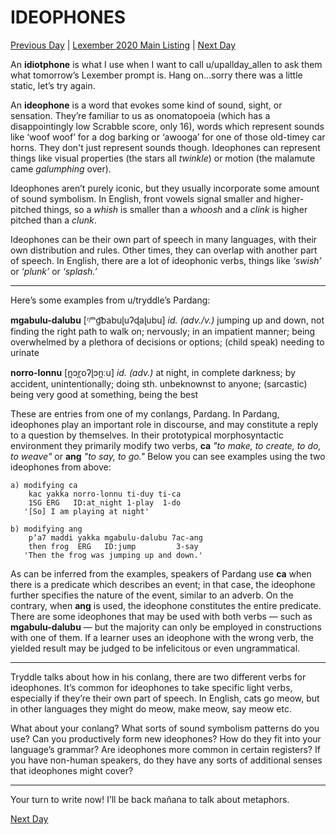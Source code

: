 # IDEOPHONES
[Previous Day](_prompts/r-conlangs/lexember/2021/prompts/w4/28.md) | [Lexember 2020 Main Listing](_prompts/r-conlangs/lexember/2021/toc_lex21.md) | [Next Day](_prompts/r-conlangs/lexember/2021/prompts/w5/30.md)

An **idiotphone** is what I use when I want to call u/upallday_allen to ask them what tomorrow’s Lexember prompt is. Hang on…sorry there was a little static, let’s try again.

An **ideophone** is a word that evokes some kind of sound, sight, or sensation. They’re familiar to us as onomatopoeia (which has a disappointingly low Scrabble score, only 16), words which represent sounds like ‘woof woof’ for a dog barking or ‘awooga’ for one of those old-timey car horns. They don't just represent sounds though. Ideophones can represent things like visual properties (the stars all _twinkle_) or motion (the malamute came _galumphing_ over).

Ideophones aren’t purely iconic, but they usually incorporate some amount of sound symbolism. In English, front vowels signal smaller and higher-pitched things, so a _whish_ is smaller than a _whoosh_ and a _clink_ is higher pitched than a _clunk_.

Ideophones can be their own part of speech in many languages, with their own distribution and rules. Other times, they can overlap with another part of speech. In English, there are a lot of ideophonic verbs, things like _‘swish’_ or _‘plunk’_ or _‘splash.’_

-----

Here’s some examples from u/tryddle’s Pardang:

**mgabulu-dalubu** \[ᵑᵐɡ͡babuɭuʔɖaɭubu\] _id. (adv./v.)_ jumping up and down, not finding the right path to walk on; nervously; in an impatient manner; being overwhelmed by a plethora of decisions or options; (child speak) needing to urinate

**norro-lonnu** \[n̪ɔr̪oʔɭɔn̪ːu\] _id. (adv.)_ at night, in complete darkness; by accident, unintentionally; doing sth. unbeknownst to anyone; (sarcastic) being very good at something, being the best

These are entries from one of my conlangs, Pardang. In Pardang, ideophones play an important role in discourse, and may constitute a reply to a question by themselves. In their prototypical morphosyntactic environment they primarily modify two verbs, **ca** _"to make, to create, to do, to weave"_ or **ang** _"to say, to go."_ Below you can see examples using the two ideophones from above:

```
a) modifying ca
    kac yakka norro-lonnu ti-duy ti-ca
    1SG ERG   ID:at_night 1-play  1-do
   '[So] I am playing at night'

b) modifying ang
    pʼa7 maddi yakka mgabulu-dalubu 7ac-ang
    then frog  ERG   ID:jump         3-say
   'Then the frog was jumping up and down.'
```

As can be inferred from the examples, speakers of Pardang use **ca** when there is a predicate which describes an event; in that case, the ideophone further specifies the nature of the event, similar to an adverb. On the contrary, when **ang** is used, the ideophone constitutes the entire predicate. There are some ideophones that may be used with both verbs — such as **mgabulu-dalubu** — but the majority can only be employed in constructions with one of them. If a learner uses an ideophone with the wrong verb, the yielded result may be judged to be infelicitous or even ungrammatical.

-----

Tryddle talks about how in his conlang, there are two different verbs for ideophones. It’s common for ideophones to take specific light verbs, especially if they’re their own part of speech. In English, cats go meow, but in other languages they might do meow, make meow, say meow etc.

What about your conlang? What sorts of sound symbolism patterns do you use? Can you productively form new ideophones? How do they fit into your language’s grammar? Are ideophones more common in certain registers? If you have non-human speakers, do they have any sorts of additional senses that ideophones might cover?

-----

Your turn to write now! I’ll be back mañana to talk about metaphors.

[Next Day](_prompts/r-conlangs/lexember/2021/prompts/w5/30.md)
